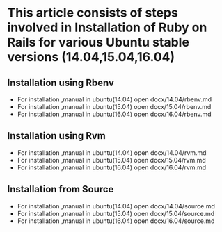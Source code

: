 This article consists of steps involved in **Installation of Ruby on Rails for various Ubuntu stable versions (14.04,15.04,16.04)**
==================================
Installation using Rbenv
------------------------
*  For installation ,manual in ubuntu(14.04) open docx/14.04/rbenv.md
*  For installation ,manual in ubuntu(15.04) open docx/15.04/rbenv.md
*  For installation ,manual in ubuntu(16.04) open docx/16.04/rbenv.md

Installation using Rvm
----------------------
*  For installation ,manual in ubuntu(14.04) open docx/14.04/rvm.md
*  For installation ,manual in ubuntu(15.04) open docx/15.04/rvm.md
*  For installation ,manual in ubuntu(16.04) open docx/16.04/rvm.md

Installation from Source
-----------------------------------------------
*  For installation ,manual in ubuntu(14.04) open docx/14.04/source.md
*  For installation ,manual in ubuntu(15.04) open docx/15.04/source.md
*  For installation ,manual in ubuntu(16.04) open docx/16.04/source.md

